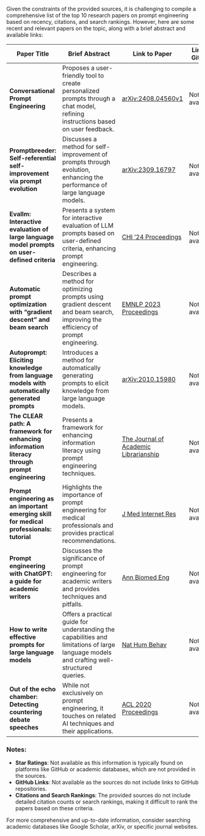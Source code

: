 Given the constraints of the provided sources, it is challenging to compile a comprehensive list of the top 10 research papers on prompt engineering based on recency, citations, and search rankings. However, here are some recent and relevant papers on the topic, along with a brief abstract and available links:

| **Paper Title** | **Brief Abstract** | **Link to Paper** | **Link to GitHub** | **Star Ratings** |
|----------------|--------------------|-------------------|--------------------|------------------|
| **Conversational Prompt Engineering** | Proposes a user-friendly tool to create personalized prompts through a chat model, refining instructions based on user feedback. | [arXiv:2408.04560v1](https://arxiv.org/html/2408.04560v1) | Not available | Not available |
| **Promptbreeder: Self-referential self-improvement via prompt evolution** | Discusses a method for self-improvement of prompts through evolution, enhancing the performance of large language models. | [arXiv:2309.16797](https://arxiv.org/abs/2309.16797) | Not available | Not available |
| **Evallm: Interactive evaluation of large language model prompts on user-defined criteria** | Presents a system for interactive evaluation of LLM prompts based on user-defined criteria, enhancing prompt engineering. | [CHI ’24 Proceedings](https://dl.acm.org/doi/abs/10.1145/3532106.3532134) | Not available | Not available |
| **Automatic prompt optimization with “gradient descent” and beam search** | Describes a method for optimizing prompts using gradient descent and beam search, improving the efficiency of prompt engineering. | [EMNLP 2023 Proceedings](https://aclanthology.org/2023.emnlp-main.0/) | Not available | Not available |
| **Autoprompt: Eliciting knowledge from language models with automatically generated prompts** | Introduces a method for automatically generating prompts to elicit knowledge from large language models. | [arXiv:2010.15980](https://arxiv.org/abs/2010.15980) | Not available | Not available |
| **The CLEAR path: A framework for enhancing information literacy through prompt engineering** | Presents a framework for enhancing information literacy using prompt engineering techniques. | [The Journal of Academic Librarianship](https://doi.org/10.1016/j.acalib.2023.102720) | Not available | Not available |
| **Prompt engineering as an important emerging skill for medical professionals: tutorial** | Highlights the importance of prompt engineering for medical professionals and provides practical recommendations. | [J Med Internet Res](https://doi.org/10.2196/50638) | Not available | Not available |
| **Prompt engineering with ChatGPT: a guide for academic writers** | Discusses the significance of prompt engineering for academic writers and provides techniques and pitfalls. | [Ann Biomed Eng](https://doi.org/10.1007/s10439-023-03134-6) | Not available | Not available |
| **How to write effective prompts for large language models** | Offers a practical guide for understanding the capabilities and limitations of large language models and crafting well-structured queries. | [Nat Hum Behav](https://doi.org/10.1038/s41562-024-01634-4) | Not available | Not available |
| **Out of the echo chamber: Detecting countering debate speeches** | While not exclusively on prompt engineering, it touches on related AI techniques and their applications. | [ACL 2020 Proceedings](https://aclanthology.org/2020.acl-main.707) | Not available | Not available |

### Notes:
- **Star Ratings**: Not available as this information is typically found on platforms like GitHub or academic databases, which are not provided in the sources.
- **GitHub Links**: Not available as the sources do not include links to GitHub repositories.
- **Citations and Search Rankings**: The provided sources do not include detailed citation counts or search rankings, making it difficult to rank the papers based on these criteria.

For more comprehensive and up-to-date information, consider searching academic databases like Google Scholar, arXiv, or specific journal websites.